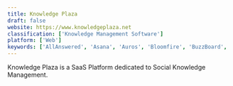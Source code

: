 ```yaml
---
title: Knowledge Plaza
draft: false 
website: https://www.knowledgeplaza.net
classification: ['Knowledge Management Software']
platform: ['Web']
keywords: ['AllAnswered', 'Asana', 'Auros', 'Bloomfire', 'BuzzBoard', 'Cobook', 'Eloquent WebSuite', 'Informa', 'Kaams', 'KnowledgeTree', 'Lighthouse Desktop', 'Lucidea', 'MakerWidget', 'Omnistar', 'PHPKB', 'Parature', 'ProProfs Knowledgebase', 'Slack', 'Tettra', 'Transversal', 'WSN Insight', 'teampage']
---
```

Knowledge Plaza is a SaaS Platform dedicated to Social Knowledge Management.